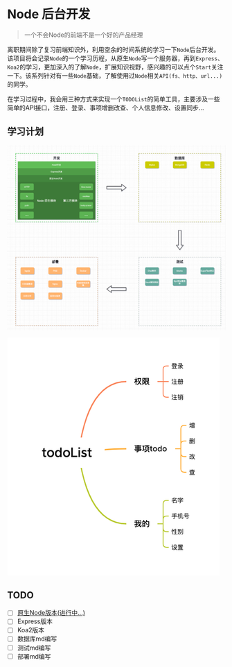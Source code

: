 # Node 后台开发
> 一个不会Node的前端不是一个好的产品经理


离职期间除了复习前端知识外，利用空余的时间系统的学习一下`Node`后台开发。该项目将会记录`Node`的一个学习历程，从原生`Node`写一个服务器，再到`Express`、`Koa2`的学习，更加深入的了解`Node`，扩展知识视野，感兴趣的可以点个`Start`关注一下。该系列针对有一些`Node`基础，了解使用过`Node`相关`API(fs、http、url...)` 的同学。

在学习过程中，我会用三种方式来实现一个`TODOList`的简单工具，主要涉及一些简单的API接口，注册、登录、事项增删改查、个人信息修改、设置同步...

## 学习计划

![node学习计划](./md/static/node学习计划.png)

![接口功能](./md/static/todoList.png)

## TODO
- [ ] [原生Node版本(进行中...)](https://github.com/gebilaofan/todoList-nodeServer/blob/main/md/node.md)
- [ ] Express版本
- [ ] Koa2版本
- [ ] 数据库md编写
- [ ] 测试md编写
- [ ] 部署md编写
